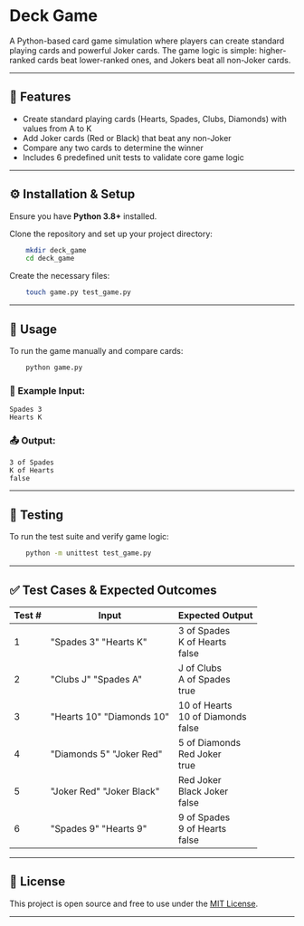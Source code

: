 # Deck Game

A Python-based card game simulation where players can create standard playing cards and powerful Joker cards. The game logic is simple: higher-ranked cards beat lower-ranked ones, and Jokers beat all non-Joker cards.

---

## 🎯 Features

- Create standard playing cards (Hearts, Spades, Clubs, Diamonds) with values from A to K  
- Add Joker cards (Red or Black) that beat any non-Joker  
- Compare any two cards to determine the winner  
- Includes 6 predefined unit tests to validate core game logic

---

## ⚙️ Installation & Setup

Ensure you have **Python 3.8+** installed.

Clone the repository and set up your project directory:
```bash
    mkdir deck_game
    cd deck_game
```
Create the necessary files:
``` bash
    touch game.py test_game.py
```
---

## 🚀 Usage

To run the game manually and compare cards:
```bash
    python game.py
```
### 📌 Example Input:

    Spades 3
    Hearts K

### 📤 Output:

    3 of Spades
    K of Hearts
    false

---

## 🧪 Testing

To run the test suite and verify game logic:
```bash
    python -m unittest test_game.py
```
---

## ✅ Test Cases & Expected Outcomes

| Test # | Input                         | Expected Output                            |
|--------|-------------------------------|---------------------------------------------|
| 1      | "Spades 3" "Hearts K"         | 3 of Spades<br>K of Hearts<br>false         |
| 2      | "Clubs J" "Spades A"          | J of Clubs<br>A of Spades<br>true           |
| 3      | "Hearts 10" "Diamonds 10"     | 10 of Hearts<br>10 of Diamonds<br>false     |
| 4      | "Diamonds 5" "Joker Red"      | 5 of Diamonds<br>Red Joker<br>true          |
| 5      | "Joker Red" "Joker Black"     | Red Joker<br>Black Joker<br>false           |
| 6      | "Spades 9" "Hearts 9"         | 9 of Spades<br>9 of Hearts<br>false         |

---

## 📄 License

This project is open source and free to use under the [MIT License](./LICENSE).

---
